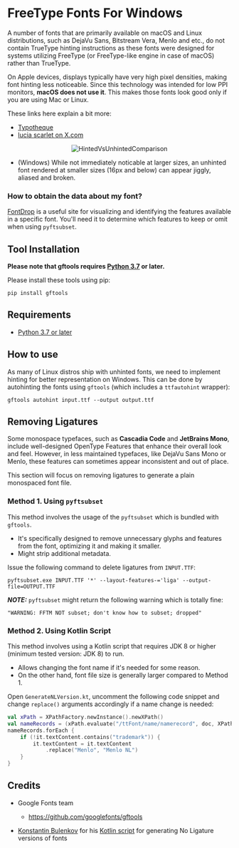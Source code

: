 # FreeType Fonts For Windows

A number of fonts that are primarily available on macOS and Linux distributions, 
such as DejaVu Sans, Bitstream Vera, Menlo and etc., 
do not contain TrueType hinting instructions as these fonts were designed for 
systems utilizing FreeType (or FreeType-like engine in case of macOS) rather than TrueType.

On Apple devices, displays typically have very high pixel densities, 
making font hinting less noticeable. 
Since this technology was intended for low PPI monitors, **macOS does not use it**. 
This makes those fonts look good only if you are using Mac or Linux. 

These links here explain a bit more: 
* [Typotheque](https://www.typotheque.com/articles/hinting)
* [lucia scarlet on X.com](https://x.com/luciascarlet/status/1857909771757867082)

<p align="center">
  <img src="https://i.imgur.com/aCDJQrk.png" alt="HintedVsUnhintedComparison">
</p>

* (Windows) While not immediately noticable at larger sizes, an unhinted font rendered at 
  smaller sizes (16px and below) can appear jiggly, aliased and broken.

### How to obtain the data about my font?

[FontDrop](https://fontdrop.info/?darkmode=true) is a useful site 
for visualizing and identifying the features available in a specific font. 
You'll need it to determine which features to keep or omit  
when using `pyftsubset`.

## Tool Installation

**Please note that gftools requires [Python 3.7](http://www.python.org/download/) or later.**

Please install these tools using pip:

    pip install gftools

## Requirements

* [Python 3.7 or later](http://www.python.org/download/)

## How to use

As many of Linux distros ship with unhinted fonts, we need to implement 
hinting for better representation on Windows. 
This can be done by autohinting the fonts using `gftools` 
(which includes a `ttfautohint` wrapper):

    gftools autohint input.ttf --output output.ttf

## Removing Ligatures

Some monospace typefaces, such as **Cascadia Code** and **JetBrains Mono**, 
include well-designed OpenType Features that 
enhance their overall look and feel. However, in less maintained typefaces, 
like DejaVu Sans Mono or Menlo, these features can sometimes appear inconsistent and out of place.

This section will focus on removing ligatures to generate a plain monospaced font file.

### Method 1. Using `pyftsubset`

This method involves the usage of the `pyftsubset` which is bundled with `gftools`.

* It's specifically designed to remove unnecessary glyphs and features from the font, 
  optimizing it and making it smaller.
* Might strip additional metadata.

Issue the following command to delete ligatures from `INPUT.TTF`:

    pyftsubset.exe INPUT.TTF '*' --layout-features-='liga' --output-file=OUTPUT.TTF

**_NOTE:_**  `pyftsubset` might return the following warning which is totally fine:

    "WARNING: FFTM NOT subset; don't know how to subset; dropped" 

### Method 2. Using Kotlin Script

This method involves using a Kotlin script that requires JDK 8 or higher 
(minimum tested version: JDK 8) to run.

* Allows changing the font name if it's needed for some reason.
* On the other hand, font file size is generally larger compared to Method 1.

Open `GenerateNLVersion.kt`, uncomment the following code snippet 
and change `replace()` arguments accordingly if a name change is needed:

```kotlin
val xPath = XPathFactory.newInstance().newXPath()
val nameRecords = (xPath.evaluate("/ttFont/name/namerecord", doc, XPathConstants.NODESET) as NodeList).asList()
nameRecords.forEach {
    if (!it.textContent.contains("trademark")) {
        it.textContent = it.textContent
            .replace("Menlo", "Menlo NL")
    }
}
```

## Credits

* Google Fonts team
    * <https://github.com/googlefonts/gftools>

* [Konstantin Bulenkov](https://github.com/bulenkov) for his 
[Kotlin script](https://github.com/JetBrains/JetBrainsMono/blob/master/scripts/GenerateNLVersion.kt) 
for generating No Ligature versions of fonts